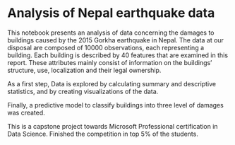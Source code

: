 # Analysis of Nepal earthquake data
This notebook presents an analysis of data concerning the damages to buildings caused by the 2015 Gorkha earthquake in Nepal. The data at our disposal are composed of 10000 observations, each representing a building. Each building is described by 40 features that are examined in this report. These attributes mainly consist of information on the buildings’ structure, use, localization and their legal ownership. 

As a first step, Data is explored by calculating summary and descriptive statistics, and by creating visualizations of the data. 

Finally, a predictive model to classify buildings into three level of damages was created.

This is a capstone project towards Microsoft Professional certification in Data Science. Finished the competition in top 5% of the students.
